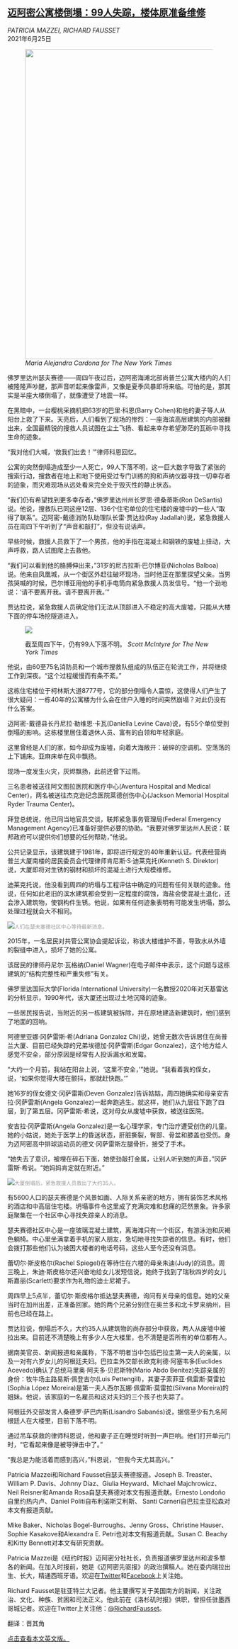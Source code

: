 <!--1624612022000-->
[迈阿密公寓楼倒塌：99人失踪，楼体原准备维修](https://cn.nytimes.com/usa/20210625/miami-building-collapse-survivors/)
------

<address>PATRICIA MAZZEI, RICHARD FAUSSET</address><time pudate="2021-06-25 04:32:29" datetime="2021-06-25 04:32:29">2021年6月25日</time><figure class="article-span-photo"><img src="https://images.weserv.nl/?url=static01.nyt.com/images/2021/06/24/us/24miami-1/merlin_189827778_b18e7d99-2804-4232-9ed4-3537e808ea9d-master1050.jpg" width="1050" height="700"><figcaption> <cite>Maria Alejandra Cardona for The New York Times</cite></figcaption></figure><section class="article-body"><p>佛罗里达州瑟夫赛德——周四午夜过后，迈阿密海滩北部尚普兰公寓大楼内的人们被隆隆声吵醒，那声音听起来像雷声，又像是夏季风暴即将来临。可怕的是，那其实是半座大楼倒塌了，就像遭受了地震一样。</p><p>在黑暗中，一台樱桃采摘机把63岁的巴里·科恩(Barry Cohen)和他的妻子等人从阳台上救了下来。天亮后，人们看到了现场的惨烈：一座海滨高层建筑的内部被翻出来，全国最精锐的搜救人员试图在尘土飞扬、看起来幸存希望渺茫的瓦砾中寻找生命的迹象。</p><p>“我对他们大喊，‘救我们出去！’”律师科恩回忆。</p><p>公寓的突然倒塌造成至少一人死亡，99人下落不明，这一巨大数字导致了紧张的搜索行动，搜救者在地上和地下使用受过专门训练的狗和声纳仪器寻找一切幸存者的迹象，而灾难现场从远处看来完全处于毁灭性的静止状态。</p><p>“我们仍有希望找到更多幸存者，”佛罗里达州州长罗恩·德桑蒂斯(Ron DeSantis)说。他说，搜救队已同这座12层、136个住宅单位的住宅楼的废墟中的一些人“取得了联系”。迈阿密-戴德消防队助理队长雷·贾达拉(Ray Jadallah)说，紧急救援人员在周四下午听到了“声音和敲打”，但没有说话声。</p><p>早些时候，救援人员救下了一个男孩，他的手指在混凝土和钢铁的废墟上扭动，大声呼救，路人试图爬上去救他。</p><p>“我们可以看到他的胳膊伸出来，”31岁的尼古拉斯·巴尔博亚(Nicholas Balboa)说。他来自凤凰城，从一个街区外赶往破坏现场，当时他正在那里探望父亲。当男孩哭喊的时候，巴尔博亚用他的手机手电筒向紧急救援人员发信号。“他一个劲地说：‘请不要离开我。请不要离开我。’”</p><p>贾达拉说，紧急救援人员确定他们无法从顶部进入不稳定的高大废墟，只能从大楼下面的停车场挖隧道进入。</p><p><figure class="article-inline-photo"><img src="https://images.weserv.nl/?url=static01.nyt.com/images/2021/06/24/us/24miami-2/merlin_189834612_20c555fe-492c-4627-a80c-a7f8bc23b995-jumbo.jpg"></p><figcaption>截至周四下午，仍有99人下落不明。 <cite>Scott McIntyre for The New York Times</cite></figcaption></figure><p>他说，由60至75名消防员和一个城市搜救队组成的队伍正在轮流工作，并将继续工作到深夜。“这个过程缓慢而有条不紊。”</p><p>这栋住宅楼位于柯林斯大道8777号，它的部分倒塌令人震惊，这使得人们产生了很大疑问：一栋40年的公寓楼为什么会在住户入睡的时间突然崩塌？对此仍没有什么答案。</p><p>迈阿密-戴德县长丹尼拉·勒维恩·卡瓦(Daniella Levine Cava)说，有55个单位受到倒塌的影响。这栋楼里居住着退休人员、富有的白领和年轻家庭。</p><p>这里曾经是人们的家，如今却成为废墟，向着大海敞开：破碎的空调机、空荡荡的上下铺床。亚麻床单在风中飘扬。</p><p>现场一度发生火灾，灰烬飘扬，此前还曾下过雨。</p><p>三名患者被送往阿文图拉医院和医疗中心(Aventura Hospital and Medical Center)，两名被送往杰克逊纪念医院莱德创伤中心(Jackson Memorial Hospital Ryder Trauma Center)。</p><p>拜登总统说，他已同当地官员交谈，联邦紧急事务管理局(Federal Emergency Management Agency)已准备好提供必要的协助。“我要对佛罗里达州人民说：联邦政府可以提供你们想要的任何帮助，”他说。</p><p>公共记录显示，该建筑建于1981年，即将进行规定的40年重新认证。代表经营尚普兰大厦南楼的居民委员会代理律师肯尼斯·S·迪莱克托(Kenneth S. Direktor)说，大厦即将对生锈的钢材和损坏的混凝土进行大规模维修。</p><p>迪莱克托说，他没看到周四的坍塌与工程评估中确定的问题有任何关联的迹象。他说，任何如此老旧的滨水建筑都会受到一定程度的腐蚀，海盐会使混凝土退化，还会渗入建筑物，使钢构件生锈。他说，如果有任何迹象表明有可能发生坍塌，那么处理过程就会大不相同。</p><p><img src="https://images.weserv.nl/?url=static01.nyt.com/images/2021/06/24/us/24miami/merlin_189829128_83f2c4fc-8073-46b2-8af3-fb67609a3959-master1050.jpg"><small style="color: #999;">人们在瑟夫塞德社区中心等待最新消息。</small></p><p>2015年，一名居民对共管公寓协会提起诉讼，称该大楼维护不善，导致水从外墙的裂缝中进入，损坏了她的公寓。</p><p>该居民的律师丹尼尔·瓦格纳(Daniel Wagner)在电子邮件中表示，这个问题与这栋建筑的“结构完整性和严重失修”有关。</p><p>佛罗里达国际大学(Florida International University)一名教授2020年对天基雷达的分析显示，1990年代，该大厦还出现过土地沉降的迹象。</p><p>一些居民报告说，当附近的另一栋建筑被拆除，并在原地建造新建筑时，他们感到了地面的回响。</p><p>阿德里亚娜·冈萨雷斯·希(Adriana Gonzalez Chi)说，她曾无数次告诉居住在尚普兰大厦、目前已经失踪的兄弟埃德加·冈萨雷斯(Edgar Gonzalez)，这个地方给人感觉不安全，部分原因是经常有人投诉漏水和发霉。</p><p>“大约一个月前，我站在阳台上说，‘这里不安全，’”她说。“我看着我的侄女，说，‘如果你觉得大楼在颤抖，那就赶快跑。’”</p><p>她16岁的侄女德文·冈萨雷斯(Deven Gonzalez)告诉姑姑，周四她确实和母亲安吉拉·冈萨雷斯(Angela Gonzalez)一起奔跑逃生。就这样，她们从九层往下跑了四层，到了第五层。冈萨雷斯·希说，这对母女从废墟中获救，被送往医院。</p><p>安吉拉·冈萨雷斯(Angela Gonzalez)是一名心理学家，专门治疗遭受创伤的儿童。她的小姑说，她处于医学上的昏迷状态，肝脏撕裂，臀部、骨盆和膝盖也受伤。身为迈阿密高中排球运动员的德文·冈萨雷斯左腿骨折，接受了手术。</p><p>“她失去了意识，被埋在碎石下面，她使劲敲打金属，让别人听到她的声音，”冈萨雷斯·希说。“她妈妈肯定就在附近。”</p><p><img src="https://images.weserv.nl/?url=static01.nyt.com/images/2021/06/24/us/24miami-3/24miami-3-master1050.jpg"><small style="color: #999;">大厦倒塌后，紧急救援人员救出了大约35人。</small></p><p>有5600人口的瑟夫赛德是个风景如画、人际关系亲密的地方，拥有装饰艺术风格的酒店和中高层住宅楼。坍塌事件令这里成了充满灾难和悲痛的茫然景象。许多家庭聚集在一个社区中心寻找失踪亲人的消息。</p><p>瑟夫赛德社区中心是一座玻璃混凝土建筑，离海滩只有一个街区，有游泳池和灰褐色躺椅。中心里坐满拿着手机的家人朋友，急切地寻找失踪者的信息。有时，他们会拨打那些他们认为被困大楼者的电话号码，这些人至今还没有消息。</p><p>蕾切尔·斯皮格尔(Rachel Spiegel)在等待住在六楼的母亲朱迪(Judy)的消息。周三晚上，朱迪·斯皮格尔还兴奋地给女儿发短信说，她终于找到了瑞秋四岁的女儿斯嘉丽(Scarlett)要求作为礼物的迪士尼裙子。</p><p>周四早上5点半，蕾切尔·斯皮格尔抵达瑟夫赛德，询问有关母亲的信息。她的父亲当时在加州出差，正准备回家。她的两个兄弟分别住在奥兰多和北卡罗来纳州，目前也已经在路上。</p><p>贾达拉说，倒塌后不久，大约35人从建筑物的尚存部分中获救，两人从废墟中被拉出来。目前还不清楚晚上有多少人在大楼里，也不清楚是否所有的单位都有人。</p><p>据南美官员、新闻报道和亲属称，下落不明者当中包括巴拉圭第一夫人的亲属，以及一对有六岁女儿的阿根廷夫妇。巴拉圭外交部长欧克利德·阿塞韦多(Euclides Acevedo)确认了总统马里奥·阿夫多·贝尼斯特(Mario Abdo Benítez)失踪亲属的身份：牧牛场主路易斯·佩登吉尔(Luis Pettengill)，其妻子索菲亚·佩雷斯·莫雷拉(Sophia López Moreira)是第一夫人西尔瓦娜·佩雷斯·莫雷拉(Silvana Moreira)的姐妹。他说，该家庭的一名雇员和这对夫妇的三个孩子也失踪了。</p><p>阿根廷外交部发言人桑德罗·萨巴内斯(Lisandro Sabanés)说，据信至少有九名阿根廷人在大楼里，目前下落不明。</p><p>通过吊车获救的律师科恩说，他和妻子正在睡觉时听到一声巨响。他们打开单元门时，“它看起来像是被导弹击中了。”</p><p>“我总是为能活着而感到高兴，”科恩说，“但我今天尤其高兴。”</p></section><footer class="author-info"><p>Patricia Mazzei和Richard Fausset自瑟夫赛德报道。Joseph B. Treaster、William P. Davis、Johnny Diaz、Giulia Heyward、Michael Majchrowicz、Neil Reisner和Amanda Rosa自瑟夫赛德对本文有报道贡献。Ernesto Londoño自里约热内卢、Daniel Politi自布利诺斯艾利斯、 Santi Carneri自巴拉圭亚松森对本文有报道贡献。</p><p>Mike Baker、Nicholas Bogel-Burroughs、Jenny Gross、Christine Hauser、Sophie Kasakove和Alexandra E. Petri也对本文有报道贡献。Susan C. Beachy和Kitty Bennett对本文有研究贡献。</p><p>Patricia Mazzei是《纽约时报》迈阿密分社社长，负责报道佛罗里达州和波多黎各的新闻。在加入时报前，她是《迈阿密先驱报》的政治撰稿人。她在委内瑞拉出生、长大，精通西班牙语。欢迎在<a rel="nofollow" target="_blank" href="https://twitter.com/PatriciaMazzei">Twitter</a>和<a rel="nofollow" target="_blank" href="https://www.facebook.com/patriciamazzeijournalist">Facebook</a>上关注她。</p><p>Richard Fausset是驻亚特兰大记者。他主要撰写关于美国南方的新闻，关注政治、文化、种族、贫困和司法正义。他此前在《洛杉矶时报》供职，曾担任驻墨西哥城记者。欢迎在Twitter上关注他：<a rel="nofollow" target="_blank" href="https://twitter.com/RichardFausset">@RichardFausset</a>。</p><p>翻译：晋其角</p><p><a rel="nofollow" target="_blank" href="https://www.nytimes.com/2021/06/24/us/miami-building-collapse-survivors.html">点击查看本文英文版。</a></p></footer>
